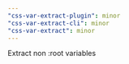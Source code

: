 ```yaml
---
"css-var-extract-plugin": minor
"css-var-extract-cli": minor
"css-var-extract": minor
---
```


Extract non :root variables
